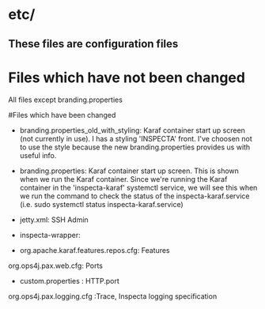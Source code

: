 # etc/

## These files are configuration files

# Files which have not been changed

All files except branding.properties

#Files which have been changed

- branding.properties\_old\_with\_styling: Karaf container start up screen (not currently in use). I has a styling 'INSPECTA' front. I've choosen not to use the style because the new branding.properties provides us with useful info.

- branding.properties: Karaf container start up screen. This is shown when we run the Karaf container. Since we're running the Karaf container in the 'inspecta-karaf' systemctl service, we will see this when we run the command to check the status of the inspecta-karaf.service (i.e. sudo systemctl status inspecta-karaf.service)

- jetty.xml: SSH Admin

- inspecta-wrapper:

- org.apache.karaf.features.repos.cfg: Features

org.ops4j.pax.web.cfg: Ports

- custom.properties : HTTP.port

org.ops4j.pax.logging.cfg :Trace, Inspecta logging specification


